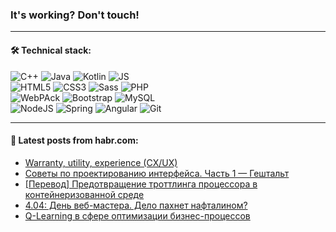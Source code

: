 ### It's working? Don't touch!

---

#### 🛠️ Technical stack:

![C++](https://img.shields.io/badge/C++-informational?logo=c%2B%2B&style=flat&logoColor=white&color=9C033A)
![Java](https://img.shields.io/badge/Java-informational?logo=java&style=flat&logoColor=white&color=007396)
![Kotlin](https://img.shields.io/badge/Kotlin-informational?logo=Kotlin&style=flat&logoColor=white&color=0095D5)
![JS](https://img.shields.io/badge/JS-informational?logo=javaScript&style=flat&logoColor=black&color=F7Df1E) <br>
![HTML5](https://img.shields.io/badge/HTML5-informational?logo=html5&style=flat&logoColor=white&color=E34F26)
![CSS3](https://img.shields.io/badge/CSS3-informational?logo=css3&style=flat&logoColor=white&color=157286)
![Sass](https://img.shields.io/badge/Saas-informational?logo=sass&style=flat&logoColor=white&color=hotpink)
![PHP](https://img.shields.io/badge/PHP-informational?logo=php&style=flat&logoColor=white&color=777BB4) <br>
![WebPAck](https://img.shields.io/badge/WebPack-informational?logo=webPack&style=flat&logoColor=white&color=FF6F00)
![Bootstrap](https://img.shields.io/badge/Bootstrap-informational?logo=Bootstrap&style=flat&logoColor=white&color=7952B3)
![MySQL](https://img.shields.io/badge/MySQL-informational?logo=MySQL&style=flat&logoColor=white&color=00f) <br>
![NodeJS](https://img.shields.io/badge/NodeJS-informational?logo=node.js&style=flat&logoColor=white&color=43853D)
![Spring](https://img.shields.io/badge/Spring-informational?logo=Spring&style=flat&logoColor=white&color=0A9EDC)
![Angular](https://img.shields.io/badge/Vue-informational?logo=vue.js&style=flat&logoColor=white&color=red)
![Git](https://img.shields.io/badge/Git-informational?logo=git&style=flat&logoColor=white&color=darkorange)

___

#### 💬 Latest posts from habr.com:

<!-- BLOG-POST-LIST:START -->
- [Warranty, utility, experience &lpar;CX/UX&rpar;](https://habr.com/ru/post/658953/?utm_source=habrahabr&utm_medium=rss&utm_campaign=658953)
- [Советы по проектированию интерфейса. Часть 1 — Гештальт](https://habr.com/ru/post/658851/?utm_source=habrahabr&utm_medium=rss&utm_campaign=658851)
- [[Перевод] Предотвращение троттлинга процессора в контейнеризованной среде](https://habr.com/ru/post/658309/?utm_source=habrahabr&utm_medium=rss&utm_campaign=658309)
- [4.04: День веб-мастера. Дело пахнет нафталином?](https://habr.com/ru/post/658821/?utm_source=habrahabr&utm_medium=rss&utm_campaign=658821)
- [Q-Learning в сфере оптимизации бизнес-процессов](https://habr.com/ru/post/658909/?utm_source=habrahabr&utm_medium=rss&utm_campaign=658909)
<!-- BLOG-POST-LIST:END -->
